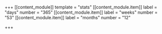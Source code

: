 +++
[[content_module]]
template = "stats"
[[content_module.item]]
label = "days"
number = "365"
[[content_module.item]]
label = "weeks"
number = "53"
[[content_module.item]]
label = "months"
number = "12"

+++
